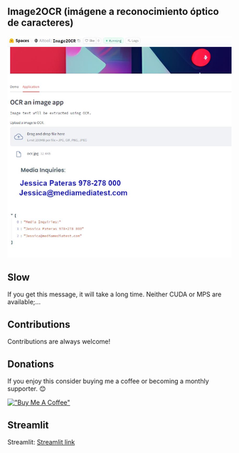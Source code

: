 ## Image2OCR (imágene a reconocimiento óptico de caracteres)

![Alt Text](https://raw.githubusercontent.com/webdevserv/image2OCR/main/images/screen.JPG)  

## Slow

If you get this message, it will take a long time.
Neither CUDA or MPS are available;...

## Contributions
 
Contributions are always welcome!  

## Donations

If you enjoy this consider buying me a coffee or becoming a monthly supporter. 😊

[!["Buy Me A Coffee"](https://www.buymeacoffee.com/assets/img/custom_images/orange_img.png)](https://www.buymeacoffee.com/Artgen)

## Streamlit

Streamlit: <a href='https://webdevserv-portfolio-idoia-icodeidoia-portfolio-9kblei.streamlit.app/' target='_blank'>Streamlit link</a>
